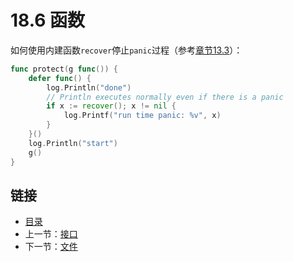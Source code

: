 # 18.6 函数

如何使用内建函数`recover`停止`panic`过程（参考[章节13.3](13.3.md)）：
    
```go
func protect(g func()) {
    defer func() {
        log.Println("done")
        // Println executes normally even if there is a panic
        if x := recover(); x != nil {
            log.Printf("run time panic: %v", x)
        }
    }()
    log.Println("start")
    g()
}
```

## 链接

- [目录](directory.md)
- 上一节：[接口](18.5.md)
- 下一节：[文件](18.7.md)